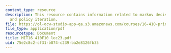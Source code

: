```yaml
---
content_type: resource
description: This resource contains information related to markov decision processes,
  and policy iteration.
file: https://ol-ocw-studio-app-qa.s3.amazonaws.com/courses/16-410-principles-of-autonomy-and-decision-making-fall-2010/75e2c8c2cf31b874c239ba2e8126fb35_MIT16_410F10_lec23.pdf
file_type: application/pdf
resourcetype: Document
title: MIT16_410F10_lec23.pdf
uid: 75e2c8c2-cf31-b874-c239-ba2e8126fb35
---
```

